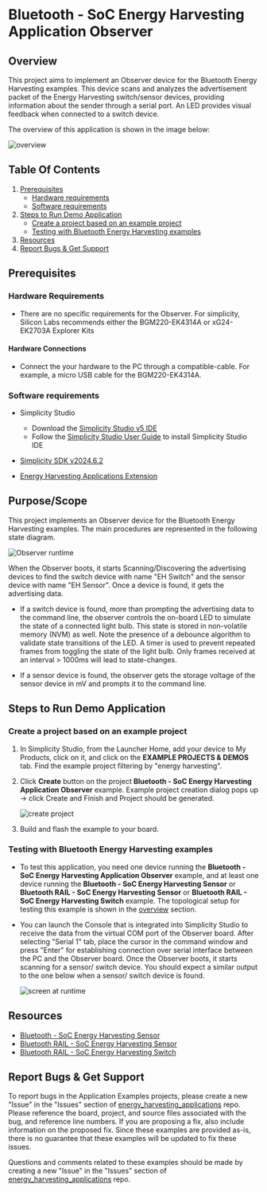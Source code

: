 # Bluetooth - SoC Energy Harvesting Application Observer #

## Overview ##

This project aims to implement an Observer device for the Bluetooth Energy Harvesting examples. This device scans and analyzes the advertisement packet of the Energy Harvesting switch/sensor devices, providing information about the sender through a serial port. An LED provides visual feedback when connected to a switch device.

The overview of this application is shown in the image below:

![overview](image/overview.png)

## Table Of Contents ##

1. [Prerequisites](#prerequisites)
   - [Hardware requirements](#hardware-requirements)
   - [Software requirements](#software-requirements)
2. [Steps to Run Demo Application](#steps-to-run-demo-application)
   - [Create a project based on an example project](#create-a-project-based-on-an-example-project)
   - [Testing with Bluetooth Energy Harvesting examples](#testing-with-bluetooth-energy-harvesting-examples)
3. [Resources](#resources)
4. [Report Bugs & Get Support](#report-bugs--get-support)

## Prerequisites ##

### Hardware Requirements ###

- There are no specific requirements for the Observer. For simplicity, Silicon Labs recommends either the BGM220-EK4314A or xG24-EK2703A Explorer Kits

#### Hardware Connections ####

- Connect the your hardware to the PC through a compatible-cable. For example, a micro USB cable for the BGM220-EK4314A.

### Software requirements ###

- Simplicity Studio
  - Download the [Simplicity Studio v5 IDE](https://www.silabs.com/developers/simplicity-studio)
  - Follow the [Simplicity Studio User Guide](https://docs.silabs.com/simplicity-studio-5-users-guide/1.1.0/ss-5-users-guide-getting-started/install-ss-5-and-software#install-ssv5) to install Simplicity Studio IDE

- [Simplicity SDK v2024.6.2](https://github.com/SiliconLabs/simplicity_sdk/releases/tag/v2024.6.2)

- [Energy Harvesting Applications Extension](https://github.com/SiliconLabs/energy_harvesting_applications)

## Purpose/Scope ##

This project implements an Observer device for the Bluetooth Energy Harvesting examples. The main procedures are represented in the following state diagram.

  ![Observer runtime](image/runtime.png)

When the Observer boots, it starts Scanning/Discovering the advertising devices to find the switch device with name "EH Switch" and the sensor device with name "EH Sensor". Once a device is found, it gets the advertising data.

- If a switch device is found, more than prompting the advertising data to the command line, the observer controls the on-board LED to simulate the state of a connected light bulb. This state is stored in non-volatile memory (NVM) as well.
Note the presence of a debounce algorithm to validate state transitions of the LED. A timer is used to prevent repeated frames from toggling the state of the light bulb. Only frames received at an interval > 1000ms will lead to state-changes.

- If a sensor device is found, the observer gets the storage voltage of the sensor device in mV and prompts it to the command line.

## Steps to Run Demo Application ##

### Create a project based on an example project ###

1. In Simplicity Studio, from the Launcher Home, add your device to My Products, click on it, and click on the **EXAMPLE PROJECTS & DEMOS** tab. Find the example project filtering by "energy harvesting".

2. Click **Create** button on the project **Bluetooth - SoC Energy Harvesting Application Observer** example. Example project creation dialog pops up -> click Create and Finish and Project should be generated.

   ![create project](image/create_project.png)

3. Build and flash the example to your board.

### Testing with Bluetooth Energy Harvesting examples ###

- To test this application, you need one device running the **Bluetooth - SoC Energy Harvesting Application Observer** example, and at least one device running the **Bluetooth - SoC Energy Harvesting Sensor** or **Bluetooth RAIL - SoC Energy Harvesting Sensor** or **Bluetooth RAIL - SoC Energy Harvesting Switch** example. The topological setup for testing this example is shown in the [overview](#overview) section.

- You can launch the Console that is integrated into Simplicity Studio to receive the data from the virtual COM port of the Observer board. After selecting "Serial 1" tab, place the cursor in the command window and press "Enter" for establishing connection over serial interface between the PC and the Observer board. Once the Observer boots, it starts scanning for a sensor/ switch device. You should expect a similar output to the one below when a sensor/ switch device is found.

   ![screen at runtime](image/log.png)

## Resources ##

- [Bluetooth - SoC Energy Harvesting Sensor](https://github.com/SiliconLabs/energy_harvesting_applications/tree/main/example/bt_soc_energy_harvesting_sensor)
- [Bluetooth RAIL - SoC Energy Harvesting Sensor](https://github.com/SiliconLabs/energy_harvesting_applications/tree/main/example/bt_rail_soc_energy_harvesting_sensor)
- [Bluetooth RAIL - SoC Energy Harvesting Switch](https://github.com/SiliconLabs/energy_harvesting_applications/tree/main/example/bt_rail_soc_energy_harvesting_kinetic_switch)

## Report Bugs & Get Support ##

To report bugs in the Application Examples projects, please create a new "Issue" in the "Issues" section of [energy_harvesting_applications](https://github.com/SiliconLabs/energy_harvesting_applications) repo. Please reference the board, project, and source files associated with the bug, and reference line numbers. If you are proposing a fix, also include information on the proposed fix. Since these examples are provided as-is, there is no guarantee that these examples will be updated to fix these issues.

Questions and comments related to these examples should be made by creating a new "Issue" in the "Issues" section of [energy_harvesting_applications](https://github.com/SiliconLabs/energy_harvesting_applications) repo.
